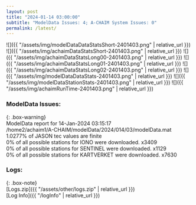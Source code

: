 ```yaml
---
layout: post
title: "2024-01-14 03:00:00"
subtitle: "ModelData Issues: 4; A-CHAIM System Issues: 0"
permalink: /latest/
---
```


![]({{ "/assets/img/modelDataDataStatsShort-2401403.png" | relative_url }})
![]({{ "/assets/img/achaimDataStatsShort-2401403.png" | relative_url }})
![]({{ "/assets/img/achaimDataStatsLong00-2401403.png" | relative_url }})
![]({{ "/assets/img/achaimDataStatsLong01-2401403.png" | relative_url }})
![]({{ "/assets/img/achaimDataStatsLong02-2401403.png" | relative_url }})
![]({{ "/assets/img/modelDataDataStats-2401403.png" | relative_url }})
![]({{ "/assets/img/modelDataStationStats-2401403.png" | relative_url }})
![]({{ "/assets/img/achaimRunTime-2401403.png" | relative_url }})


### ModelData Issues:  
  
{: .box-warning}  
 ModelData report for 14-Jan-2024 03:15:17   
 /home2/achaim1/A-CHAIM/modelData/2024/014/03/modelData.mat   
 1.0277% of JASON tec values are finite   
 0% of all possible stations for IONO were downloaded. x3409   
 0% of all possible stations for SENTINEL were downloaded. x1129   
 0% of all possible stations for KARTVERKET were downloaded. x7630   
  


### Logs:  
  
{: .box-note}  
[Logs.zip]({{ "/assets/other/logs.zip" | relative_url }})  
[Log Info]({{ "/logInfo" | relative_url }})  

